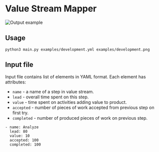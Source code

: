 # Value Stream Mapper

![Output example](https://raw.github.com/vitkhab/value_stream_mapper/master/examples/development.png) 

## Usage
`python3 main.py examples/development.yml examples/development.png`

## Input file
Input file contains list of elements in YAML format. Each element has attributes:
* `name` - a name of a step in value stream.
* `lead` -  overall time spent on this step.
* `value` - time spent on activities adding value to product.
* `accepted` - number of pieces of work accepted from previous step on first try.
* `completed` - number of produced pieces of work on previous step.
```
- name: Analyze
  lead: 80
  value: 10
  accepted: 100
  completed: 100
  ```